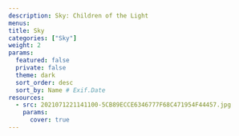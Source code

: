 ```yaml
---
description: Sky: Children of the Light
menus: 
title: Sky
categories: ["Sky"]
weight: 2
params:
  featured: false
  private: false
  theme: dark
  sort_order: desc
  sort_by: Name # Exif.Date
resources:
  - src: 2021071221141100-5CB89ECCE6346777F68C471954F44457.jpg
    params:
      cover: true
---
```

